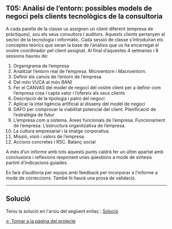 ## T05: Anàlisi de l’entorn: possibles models de negoci pels clients tecnològics de la consultoria

A cada parella de la classe us assignen un client diferent (empresa de pràctiques), sou els seus consultors i auditors. Aquests clients pertanyen al sector de la tecnologia i informàtic. Cada sessió de classe s’introduiran els conceptes teòrics que seran la base de l’anàlisis que us ha encarregat el vostre coordinador pel client assignat. Al final d’aquestes 4 setmanes i 8 sessions haureu de:

1. Organigrama de l’empresa
2. Analitzar l’entorn real de l’empresa. Microentorn i Macroentorn.
3. Definir els canvis de l’entorn de l’empresa
4. Del món VUCA al món BANI
5. Fer el CANVAS del model de negoci del vostre client per a definir com l’empresa crea i capta valor i l’ofereix als seus clients
6. Descripció de la tipologia i patró del negoci
7. Aplicar la intel·ligència artificial al disseny del model de negoci
8. DAFO per comprovar la viabilitat potencial del client. Planificació de l’estratègia de futur
9. L’empresa com a sistema. Àrees funcionals de l’empresa. Funcionament de l’empresa. L’estructura organitzativa de l’empresa.
10. La cultura empresarial i la imatge corporativa. 
11. Missió, visió i valors de l’empresa.
12. Accions concretes i RSC. Balanç social
    
A més d’un informe amb tots aquests punts caldrà fer un últim apartat amb conclusions i reflexions responent unes qüestions a mode de síntesis partint d’indicacions guiades. 

Es farà d’auditoria per equips amb feedback per incorporar a l’informe a mode de correccions. També hi haurà una prova de validació.

---

## Solució

Teniu la solució en l'arxiu del següent enllaç : [Solució](solucio.md)
  
[← Tornar a la pàgina del projecte](../README.md)
